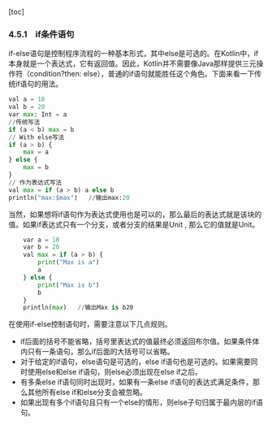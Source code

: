 [toc]

### 4.5.1　if条件语句

if-else语句是控制程序流程的一种基本形式，其中else是可选的。在Kotlin中，if本身就是一个表达式，它有返回值。因此，Kotlin并不需要像Java那样提供三元操作符（condition?then: else），普通的if语句就能胜任这个角色。下面来看一下传统if语句的用法。

```python
val a = 10
val b = 20
var max: Int = a
//传统写法
if (a < b) max = b
// With else写法
if (a > b) {
    max = a
} else {
    max = b
}
// 作为表达式写法
val max = if (a > b) a else b
println("max:$max")   //输出max:20
```

当然，如果想将if语句作为表达式使用也是可以的，那么最后的表达式就是该块的值。如果if表达式只有一个分支，或者分支的结果是Unit , 那么它的值就是Unit。

```python
    var a = 10
    var b = 20
    val max = if (a > b) {
        print("Max is a")
        a
    } else {
        print("Max is b")
        b
    }
    println(max)   //输出Max is b20
```

在使用if-else控制语句时，需要注意以下几点规则。

+ if后面的括号不能省略，括号里表达式的值最终必须返回布尔值。如果条件体内只有一条语句，那么if后面的大括号可以省略。
+ 对于给定的if语句，else语句是可选的，else if语句也是可选的。如果需要同时使用else和else if语句，则else必须出现在else if之后。
+ 有多条else if语句同时出现时，如果有一条else if语句的表达式满足条件，那么其他所有else if和else分支会被忽略。
+ 如果出现有多个if语句且只有一个else的情形，则else子句归属于最内层的if语句。

